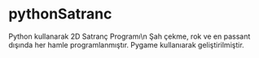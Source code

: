 # pythonSatranc
Python kullanarak 2D Satranç Programı\n
Şah çekme, rok ve en passant dışında her hamle programlanmıştır.
Pygame kullanıarak geliştirilmiştir.
